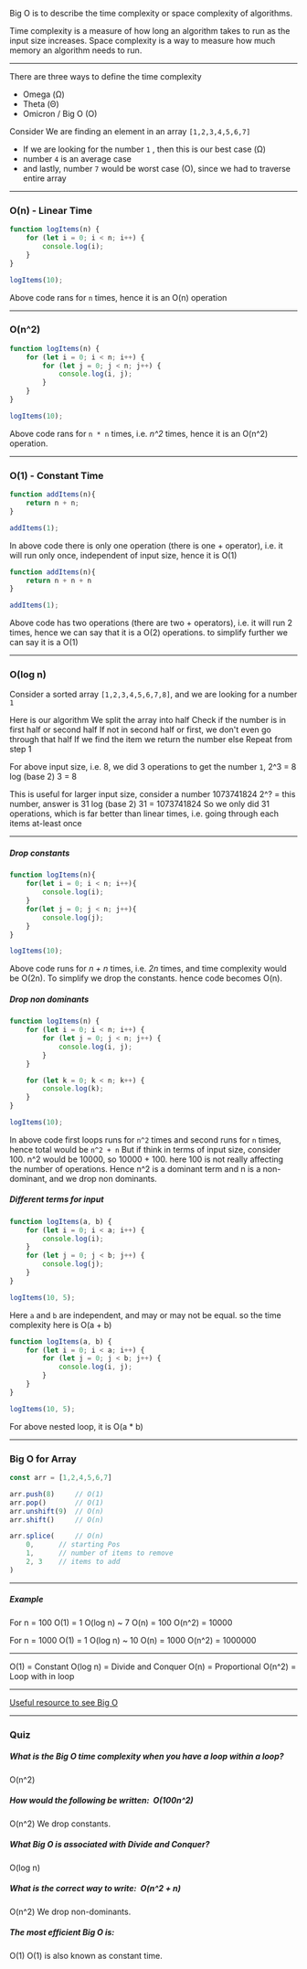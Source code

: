 Big O is to describe the time complexity or space complexity of algorithms.

Time complexity is a measure of how long an algorithm takes to run as the input size increases.
Space complexity is a way to measure how much memory an algorithm needs to run.

---

There are three ways to define the time complexity
- Omega (Ω)
- Theta (Θ)
- Omicron / Big O (O)

Consider We are finding an element in an array `[1,2,3,4,5,6,7]`
- If we are looking for the number `1`  , then this is our best case (Ω)
- number `4` is an average case
- and lastly, number `7` would be worst case (O), since we had to traverse entire array

---
### O(n) - Linear Time

```js
function logItems(n) {
    for (let i = 0; i < n; i++) {
        console.log(i);
    }
}

logItems(10);
```

Above code rans for `n` times, hence it is an O(n) operation

---
### O(n^2)

```js
function logItems(n) {
    for (let i = 0; i < n; i++) {
        for (let j = 0; j < n; j++) {
            console.log(i, j);
        }
    }
}

logItems(10);
```

Above code rans for `n * n` times, i.e. *n^2* times, hence it is an O(n^2) operation.

---
### O(1) - Constant Time

```js
function addItems(n){
    return n + n;
}

addItems(1);
```

In above code there is only one operation (there is one + operator), i.e. it will run only once, independent of input size, hence it is O(1)

```js
function addItems(n){
    return n + n + n
}

addItems(1);
```

Above code has two operations (there are two + operators), i.e. it will run 2 times, hence we can say that it is a O(2) operations. to simplify further we can say it is a O(1)

---
### O(log n)

Consider a sorted array `[1,2,3,4,5,6,7,8]`, and we are looking for a number `1`

Here is our algorithm
We split the array into half
Check if the number is in first half or second half
If not in second half or first, we don't even go through that half
If we find the item we return the number
	else Repeat from step 1

For above input size, i.e. 8, we did 3 operations to get the number `1`, 
2^3 = 8
log (base 2) 3 = 8

This is useful for larger input size, consider a number 1073741824
2^? = this number, answer is 31
log (base 2) 31 = 1073741824
So we only did 31 operations, which is far better than linear times, i.e. going through each items at-least once

---
##### Drop constants

```js
function logItems(n){
    for(let i = 0; i < n; i++){
        console.log(i);
    }
    for(let j = 0; j < n; j++){
        console.log(j);
    }
}

logItems(10);
```

Above code runs for *n + n* times, i.e. *2n* times, and time complexity would be O(2n).
To simplify we drop the constants. hence code becomes O(n).

##### Drop non dominants

```js
function logItems(n) {
    for (let i = 0; i < n; i++) {
        for (let j = 0; j < n; j++) {
            console.log(i, j);
        }
    }

    for (let k = 0; k < n; k++) {
        console.log(k);
    }
}

logItems(10);
```

In above code first loops runs for `n^2` times and second runs for `n` times, hence total would be `n^2 + n`
But if think in terms of input size, consider 100. n^2 would be 10000,  so 10000 + 100. here 100 is not really affecting the number of operations. Hence n^2 is a dominant term and n is a non-dominant, and we drop non dominants.

##### Different terms for input

```js
function logItems(a, b) {
    for (let i = 0; i < a; i++) {
        console.log(i);
    }
    for (let j = 0; j < b; j++) {
        console.log(j);
    }
}

logItems(10, 5);
```

Here `a` and `b` are independent, and may or may not be equal. so the time complexity here is 
O(a + b)

```js
function logItems(a, b) {
    for (let i = 0; i < a; i++) {
        for (let j = 0; j < b; j++) {
            console.log(i, j);
        }
    }
}

logItems(10, 5);
```

For above nested loop, it is O(a * b)

---

### Big O for Array

```js
const arr = [1,2,4,5,6,7]

arr.push(8)     // O(1)
arr.pop()       // O(1)
arr.unshift(9)  // O(n)
arr.shift()     // O(n)

arr.splice(     // O(n)
    0,      // starting Pos
    1,      // number of items to remove
    2, 3    // items to add
)
```


---
##### Example

For n = 100
O(1) = 1
O(log n) ~ 7
O(n) = 100
O(n^2) = 10000

For n = 1000
O(1) = 1
O(log n) ~ 10
O(n) = 1000
O(n^2) = 1000000 

---

O(1) = Constant 
O(log n) = Divide and Conquer
O(n) = Proportional
O(n^2) = Loop with in loop

---

[Useful resource to see Big O](https://www.bigocheatsheet.com/)

---
### Quiz

##### What is the Big O time complexity when you have a loop within a loop?
O(n^2)

##### How would the following be written:  O(100n^2)
O(n^2)
We drop constants.

##### What Big O is associated with Divide and Conquer?
O(log n)

##### What is the correct way to write:  O(n^2 + n)
O(n^2)
We drop non-dominants.

##### The most efficient Big O is:
O(1)
O(1) is also known as constant time.
